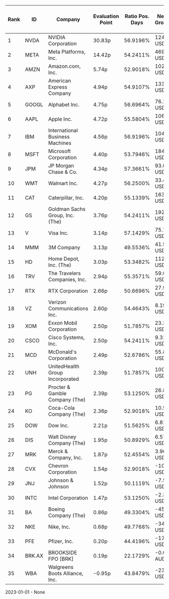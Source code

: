 | Rank | ID | Company | Evaluation Point | Ratio Pos. Days | Netto Growth | Mean Rel. Daily Growth | Tot. Growth | Current Price | Sector |
| --- | --- | --- | --- | --- | --- | --- | --- | --- | --- |
| 1 | NVDA | NVIDIA Corporation | 30.83p | 56.9196% | 124.10 USD | 0.56% | 867.52% | 138.44 USD | Technology |
| 2 | META | Meta Platforms, Inc. | 14.42p | 54.2411% | 469.99 USD | 0.38% | 377.91% | 594.69 USD | Communication Services |
| 3 | AMZN | Amazon.com, Inc. | 5.74p | 52.9018% | 102.32 USD | 0.19% | 119.23% | 188.34 USD | Consumer Cyclical |
| 4 | AXP | American Express Company | 4.94p | 54.9107% | 133.28 USD | 0.16% | 93.03% | 276.77 USD | Financial Services |
| 5 | GOOGL | Alphabet Inc. | 4.75p | 56.6964% | 76.13 USD | 0.16% | 85.63% | 165.14 USD | Communication Services |
| 6 | AAPL | Apple Inc. | 4.72p | 55.5804% | 106.51 USD | 0.15% | 85.96% | 230.48 USD | Technology |
| 7 | IBM | International Business Machines | 4.56p | 56.9196% | 104.72 USD | 0.14% | 79.83% | 235.79 USD | Technology |
| 8 | MSFT | Microsoft Corporation | 4.40p | 53.7946% | 184.14 USD | 0.14% | 77.96% | 420.46 USD | Technology |
| 9 | JPM | JP Morgan Chase & Co. | 4.34p | 57.3661% | 93.07 USD | 0.13% | 72.62% | 221.12 USD | Financial Services |
| 10 | WMT | Walmart Inc. | 4.27p | 56.2500% | 33.44 USD | 0.13% | 71.62% | 80.11 USD | Consumer Defensive |
| 11 | CAT | Caterpillar, Inc. | 4.20p | 55.1339% | 163.61 USD | 0.13% | 70.76% | 394.51 USD | Industrials |
| 12 | GS | Goldman Sachs Group, Inc. (The) | 3.76p | 54.2411% | 192.36 USD | 0.11% | 58.42% | 522.18 USD | Financial Services |
| 13 | V | Visa Inc. | 3.14p | 57.1429% | 75.71 USD | 0.08% | 37.01% | 280.78 USD | Financial Services |
| 14 | MMM | 3M Company | 3.13p | 49.5536% | 41.57 USD | 0.10% | 44.30% | 135.34 USD | Industrials |
| 15 | HD | Home Depot, Inc. (The) | 3.03p | 53.3482% | 112.68 USD | 0.08% | 37.36% | 414.44 USD | Consumer Cyclical |
| 16 | TRV | The Travelers Companies, Inc. | 2.94p | 55.3571% | 59.04 USD | 0.07% | 32.72% | 239.39 USD | Financial Services |
| 17 | RTX | RTX Corporation | 2.66p | 50.6696% | 27.95 USD | 0.07% | 28.97% | 124.46 USD | Industrials |
| 18 | VZ | Verizon Communications Inc. | 2.60p | 54.4643% | 8.19 USD | 0.06% | 23.36% | 43.19 USD | Communication Services |
| 19 | XOM | Exxon Mobil Corporation | 2.50p | 51.7857% | 23.39 USD | 0.06% | 23.29% | 123.71 USD | Energy |
| 20 | CSCO | Cisco Systems, Inc. | 2.50p | 54.2411% | 9.31 USD | 0.05% | 20.68% | 54.37 USD | Technology |
| 21 | MCD | McDonald's Corporation | 2.49p | 52.6786% | 55.82 USD | 0.05% | 21.99% | 309.53 USD | Consumer Cyclical |
| 22 | UNH | UnitedHealth Group Incorporated | 2.39p | 51.7857% | 100.62 USD | 0.05% | 19.92% | 606.16 USD | Healthcare |
| 23 | PG | Procter & Gamble Company (The) | 2.39p | 53.1250% | 26.88 USD | 0.04% | 18.53% | 171.77 USD | Consumer Defensive |
| 24 | KO | Coca-Cola Company (The) | 2.36p | 52.9018% | 10.58 USD | 0.04% | 17.73% | 70.14 USD | Consumer Defensive |
| 25 | DOW | Dow Inc. | 2.21p | 51.5625% | 6.81 USD | 0.04% | 14.60% | 53.46 USD | Basic Materials |
| 26 | DIS | Walt Disney Company (The) | 1.95p | 50.8929% | 6.57 USD | 0.03% | 7.44% | 94.76 USD | Communication Services |
| 27 | MRK | Merck & Company, Inc. | 1.87p | 52.4554% | 3.96 USD | 0.02% | 3.73% | 109.97 USD | Healthcare |
| 28 | CVX | Chevron Corporation | 1.54p | 52.9018% | -10.76 USD | -0.01% | -6.63% | 151.24 USD | Energy |
| 29 | JNJ | Johnson & Johnson | 1.52p | 50.1119% | -7.52 USD | -0.01% | -4.45% | 161.62 USD | Healthcare |
| 30 | INTC | Intel Corporation | 1.47p | 53.1250% | -2.35 USD | 0.02% | -9.10% | 23.47 USD | Technology |
| 31 | BA | Boeing Company (The) | 0.86p | 49.3304% | -45.84 USD | -0.04% | -23.46% | 149.66 USD | Industrials |
| 32 | NKE | Nike, Inc. | 0.68p | 49.7768% | -34.09 USD | -0.06% | -29.43% | 81.84 USD | Consumer Cyclical |
| 33 | PFE | Pfizer, Inc. | 0.20p | 44.4196% | -17.96 USD | -0.10% | -38.28% | 28.99 USD | Healthcare |
| 34 | BRK.AX | BROOKSIDE FPO [BRK] | 0.19p | 22.1729% | -0.00 AUD | 0.11% | -16.67% | 0.01 AUD | Energy |
| 35 | WBA | Walgreens Boots Alliance, Inc. | -0.95p | 43.8479% | -23.84 USD | -0.25% | -72.13% | 9.23 USD | Healthcare |

2023-01-01 - None